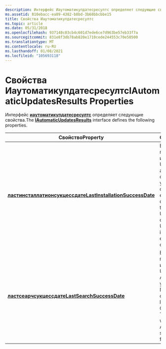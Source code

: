 ```yaml
---
description: Интерфейс Иаутоматикупдатесресултс определяет следующие свойства.
ms.assetid: 810ebacc-ea89-4382-b8bd-3b68bbcbbe15
title: Свойства Иаутоматикупдатесресултс
ms.topic: article
ms.date: 05/31/2018
ms.openlocfilehash: 937148c03cb4c601d7ede6ce7d963be57eb33f7a
ms.sourcegitcommit: 831e8f3db78ab820e1710cede244553c70e50500
ms.translationtype: MT
ms.contentlocale: ru-RU
ms.lasthandoff: 01/08/2021
ms.locfileid: "105693118"
---
```

# <a name="iautomaticupdatesresults-properties"></a><span data-ttu-id="92d3e-103">Свойства Иаутоматикупдатесресултс</span><span class="sxs-lookup"><span data-stu-id="92d3e-103">IAutomaticUpdatesResults Properties</span></span>

<span data-ttu-id="92d3e-104">Интерфейс [**иаутоматикупдатесресултс**](/windows/desktop/api/Wuapi/nn-wuapi-iautomaticupdatesresults) определяет следующие свойства.</span><span class="sxs-lookup"><span data-stu-id="92d3e-104">The [**IAutomaticUpdatesResults**](/windows/desktop/api/Wuapi/nn-wuapi-iautomaticupdatesresults) interface defines the following properties.</span></span>



| <span data-ttu-id="92d3e-105">Свойство</span><span class="sxs-lookup"><span data-stu-id="92d3e-105">Property</span></span>                                                                                    | <span data-ttu-id="92d3e-106">Описание</span><span class="sxs-lookup"><span data-stu-id="92d3e-106">Description</span></span>                                                                                                                                             |
|---------------------------------------------------------------------------------------------|---------------------------------------------------------------------------------------------------------------------------------------------------------|
| [<span data-ttu-id="92d3e-107">**ластинсталлатионсукцессдате**</span><span class="sxs-lookup"><span data-stu-id="92d3e-107">**LastInstallationSuccessDate**</span></span>](/windows/desktop/api/Wuapi/nf-wuapi-iautomaticupdatesresults-get_lastinstallationsuccessdate) | <span data-ttu-id="92d3e-108">Возвращает дату последнего времени и время в формате UTC, когда автоматическое обновление успешно установили обновления, даже если произошел сбой.</span><span class="sxs-lookup"><span data-stu-id="92d3e-108">Gets the last time and Coordinated Universal Time (UTC) date when Automatic Updates successfully installed any updates, even if some failures occurred.</span></span> |
| [<span data-ttu-id="92d3e-109">**ластсеарчсукцессдате**</span><span class="sxs-lookup"><span data-stu-id="92d3e-109">**LastSearchSuccessDate**</span></span>](/windows/desktop/api/Wuapi/nf-wuapi-iautomaticupdatesresults-get_lastsearchsuccessdate)             | <span data-ttu-id="92d3e-110">Возвращает дату последнего времени и время в формате UTC, когда Аутоматикупдатес успешно выполнил Поиск обновлений.</span><span class="sxs-lookup"><span data-stu-id="92d3e-110">Gets the last time and Coordinated Universal Time (UTC) date when AutomaticUpdates successfully searched for updates.</span></span>                                   |



 

 

 



